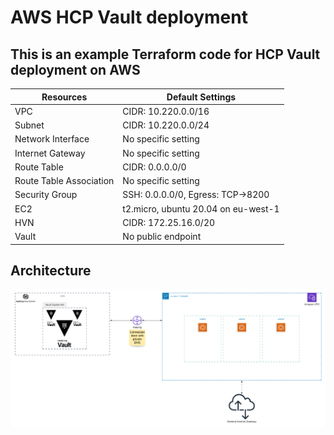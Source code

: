# AWS HCP Vault deployment

## This is an example Terraform code for HCP Vault deployment on AWS

| Resources               | Default Settings                    |
| ----------------------- | ----------------------------------- |
| VPC                     | CIDR: 10.220.0.0/16                 |
| Subnet                  | CIDR: 10.220.0.0/24                 |
| Network Interface       | No specific setting                 |
| Internet Gateway        | No specific setting                 |
| Route Table             | CIDR: 0.0.0.0/0                     |
| Route Table Association | No specific setting                 |
| Security Group          | SSH: 0.0.0.0/0, Egress: TCP->8200   |
| EC2                     | t2.micro, ubuntu 20.04 on eu-west-1 |
| HVN                     | CIDR: 172.25.16.0/20                |
| Vault                   | No public endpoint                  |

## Architecture

![default_architecture](./img/architecture.png)
